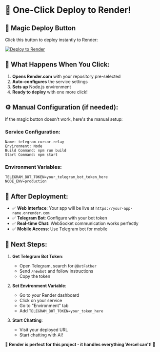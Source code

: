# 🚀 One-Click Deploy to Render!

## 🎯 **Magic Deploy Button**

Click this button to deploy instantly to Render:

[![Deploy to Render](https://render.com/images/deploy-to-render-button.svg)](https://render.com/deploy?repo=https://github.com/danxdz/Test)

## 🔧 **What Happens When You Click:**

1. **Opens Render.com** with your repository pre-selected
2. **Auto-configures** the service settings
3. **Sets up** Node.js environment
4. **Ready to deploy** with one more click!

## ⚙️ **Manual Configuration (if needed):**

If the magic button doesn't work, here's the manual setup:

### Service Configuration:
```
Name: telegram-cursor-relay
Environment: Node
Build Command: npm run build
Start Command: npm start
```

### Environment Variables:
```
TELEGRAM_BOT_TOKEN=your_telegram_bot_token_here
NODE_ENV=production
```

## 🎉 **After Deployment:**

- ✅ **Web Interface**: Your app will be live at `https://your-app-name.onrender.com`
- ✅ **Telegram Bot**: Configure with your bot token
- ✅ **Real-time Chat**: WebSocket communication works perfectly
- ✅ **Mobile Access**: Use Telegram bot for mobile

## 📱 **Next Steps:**

1. **Get Telegram Bot Token**:
   - Open Telegram, search for `@BotFather`
   - Send `/newbot` and follow instructions
   - Copy the token

2. **Set Environment Variable**:
   - Go to your Render dashboard
   - Click on your service
   - Go to "Environment" tab
   - Add `TELEGRAM_BOT_TOKEN=your_token_here`

3. **Start Chatting**:
   - Visit your deployed URL
   - Start chatting with AI!

**🎯 Render is perfect for this project - it handles everything Vercel can't! 🎯**